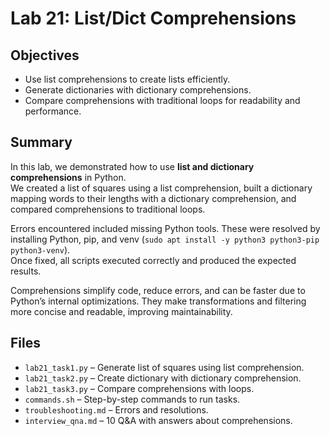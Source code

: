 # Lab 21: List/Dict Comprehensions

## Objectives
- Use list comprehensions to create lists efficiently.
- Generate dictionaries with dictionary comprehensions.
- Compare comprehensions with traditional loops for readability and performance.

## Summary
In this lab, we demonstrated how to use **list and dictionary comprehensions** in Python.  
We created a list of squares using a list comprehension, built a dictionary mapping words to their lengths with a dictionary comprehension, and compared comprehensions to traditional loops.  

Errors encountered included missing Python tools. These were resolved by installing Python, pip, and venv (`sudo apt install -y python3 python3-pip python3-venv`).  
Once fixed, all scripts executed correctly and produced the expected results.  

Comprehensions simplify code, reduce errors, and can be faster due to Python’s internal optimizations. They make transformations and filtering more concise and readable, improving maintainability.

## Files
- `lab21_task1.py` – Generate list of squares using list comprehension.
- `lab21_task2.py` – Create dictionary with dictionary comprehension.
- `lab21_task3.py` – Compare comprehensions with loops.
- `commands.sh` – Step-by-step commands to run tasks.
- `troubleshooting.md` – Errors and resolutions.
- `interview_qna.md` – 10 Q&A with answers about comprehensions.
